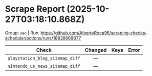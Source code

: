 # Scrape Report (2025-10-27T03:18:10.868Z)

Group: `seo`  |  Run: https://github.com/AlbertoRoca96/scraping-checks-scheduler/actions/runs/18828668877

| Check | Changed | Keys | Error |
|---|:---:|:--|:--|
| `playstation_blog_sitemap_diff` | — |  |  |
| `nintendo_us_news_sitemap_diff` | — |  |  |
